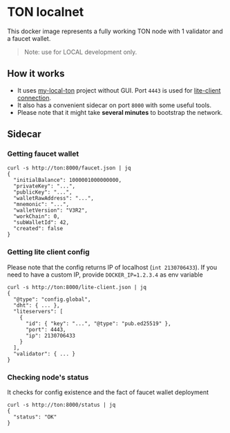 # TON localnet

This docker image represents a fully working TON node with 1 validator and a faucet wallet.

> Note: use for LOCAL development only.

## How it works

- It uses [my-local-ton](https://github.com/neodix42/MyLocalTon) project without GUI.
  Port `4443` is used for [lite-client connection](https://docs.ton.org/participate/run-nodes/enable-liteserver-node).
- It also has a convenient sidecar on port `8000` with some useful tools.
- Please note that it might take **several minutes** to bootstrap the network.

## Sidecar

### Getting faucet wallet

```shell
curl -s http://ton:8000/faucet.json | jq
{
  "initialBalance": 1000001000000000,
  "privateKey": "...",
  "publicKey": "...",
  "walletRawAddress": "...",
  "mnemonic": "...",
  "walletVersion": "V3R2",
  "workChain": 0,
  "subWalletId": 42,
  "created": false
}
```

### Getting lite client config

Please note that the config returns IP of localhost (`int 2130706433`).
If you need to have a custom IP, provide `DOCKER_IP=1.2.3.4` as env variable

```shell
curl -s http://ton:8000/lite-client.json | jq
{
  "@type": "config.global",
  "dht": { ... },
  "liteservers": [
    {
      "id": { "key": "...", "@type": "pub.ed25519" },
      "port": 4443,
      "ip": 2130706433
    }
  ],
  "validator": { ... }
}
```

### Checking node's status

It checks for config existence and the fact of faucet wallet deployment

```shell
curl -s http://ton:8000/status | jq
{
  "status": "OK"
}
```